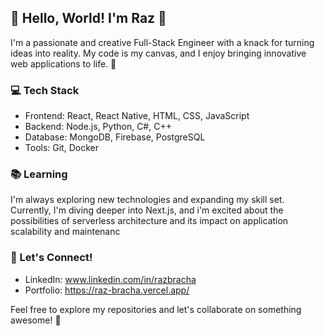 ## 👋 Hello, World! I'm Raz 👻

I'm a passionate and creative Full-Stack Engineer with a knack for turning ideas into reality. My code is my canvas, and I enjoy bringing innovative web applications to life. 🚀

### 💻 Tech Stack
- Frontend: React, React Native, HTML, CSS, JavaScript
- Backend: Node.js, Python, C#, C++
- Database: MongoDB, Firebase, PostgreSQL
- Tools: Git, Docker

### 📚 Learning
I'm always exploring new technologies and expanding my skill set. Currently, I'm diving deeper into Next.js, and i'm excited about the possibilities of serverless architecture and its impact on application scalability and maintenanc

### 🤝 Let's Connect!
- LinkedIn: www.linkedin.com/in/razbracha
- Portfolio: https://raz-bracha.vercel.app/

Feel free to explore my repositories and let's collaborate on something awesome! 💬

